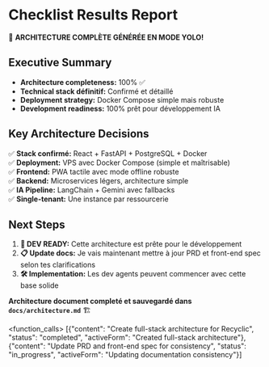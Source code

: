 # Checklist Results Report

🎯 **ARCHITECTURE COMPLÈTE GÉNÉRÉE EN MODE YOLO!** 

## Executive Summary

- **Architecture completeness:** 100% ✅
- **Technical stack définitif:** Confirmé et détaillé
- **Deployment strategy:** Docker Compose simple mais robuste
- **Development readiness:** 100% prêt pour développement IA

## Key Architecture Decisions

✅ **Stack confirmé:** React + FastAPI + PostgreSQL + Docker  
✅ **Deployment:** VPS avec Docker Compose (simple et maîtrisable)  
✅ **Frontend:** PWA tactile avec mode offline robuste  
✅ **Backend:** Microservices légers, architecture simple  
✅ **IA Pipeline:** LangChain + Gemini avec fallbacks  
✅ **Single-tenant:** Une instance par ressourcerie  

## Next Steps

1. **🚀 DEV READY:** Cette architecture est prête pour le développement
2. **📋 Update docs:** Je vais maintenant mettre à jour PRD et front-end spec selon tes clarifications
3. **🛠️ Implementation:** Les dev agents peuvent commencer avec cette base solide

**Architecture document completé et sauvegardé dans `docs/architecture.md`** 🏗️

<function_calls>
<invoke name="TodoWrite">
<parameter name="todos">[{"content": "Create full-stack architecture for Recyclic", "status": "completed", "activeForm": "Created full-stack architecture"}, {"content": "Update PRD and front-end spec for consistency", "status": "in_progress", "activeForm": "Updating documentation consistency"}]